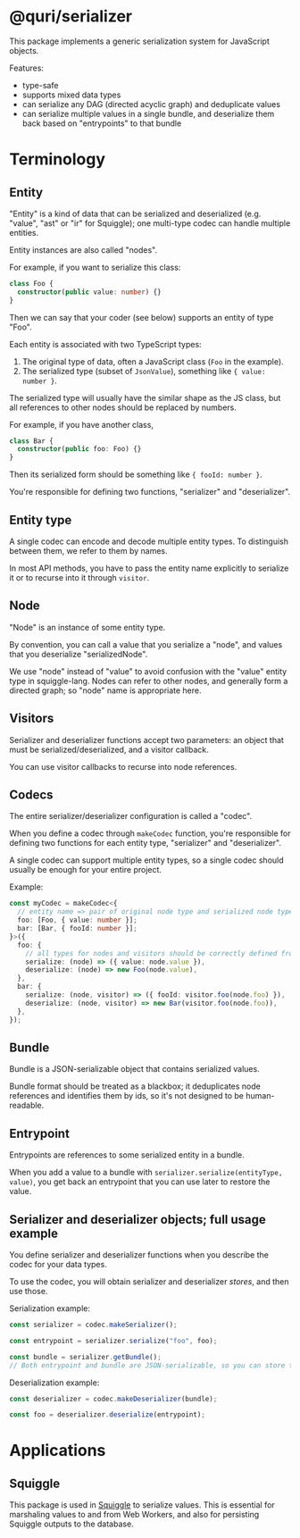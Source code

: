 # @quri/serializer

This package implements a generic serialization system for JavaScript objects.

Features:

- type-safe
- supports mixed data types
- can serialize any DAG (directed acyclic graph) and deduplicate values
- can serialize multiple values in a single bundle, and deserialize them back based on "entrypoints" to that bundle

# Terminology

## Entity

"Entity" is a kind of data that can be serialized and deserialized (e.g. "value", "ast" or "ir" for Squiggle); one multi-type codec can handle multiple entities.

Entity instances are also called "nodes".

For example, if you want to serialize this class:

```typescript
class Foo {
  constructor(public value: number) {}
}
```

Then we can say that your coder (see below) supports an entity of type "Foo".

Each entity is associated with two TypeScript types:

1. The original type of data, often a JavaScript class (`Foo` in the example).
2. The serialized type (subset of `JsonValue`), something like `{ value: number }`.

The serialized type will usually have the similar shape as the JS class, but all references to other nodes should be replaced by numbers.

For example, if you have another class,

```typescript
class Bar {
  constructor(public foo: Foo) {}
}
```

Then its serialized form should be something like `{ fooId: number }`.

You're responsible for defining two functions, "serializer" and "deserializer".

## Entity type

A single codec can encode and decode multiple entity types. To distinguish between them, we refer to them by names.

In most API methods, you have to pass the entity name explicitly to serialize it or to recurse into it through `visitor`.

## Node

"Node" is an instance of some entity type.

By convention, you can call a value that you serialize a "node", and values that you deserialize "serializedNode".

We use "node" instead of "value" to avoid confusion with the "value" entity type in squiggle-lang. Nodes can refer to other nodes, and generally form a directed graph; so "node" name is appropriate here.

## Visitors

Serializer and deserializer functions accept two parameters: an object that must be serialized/deserialized, and a visitor callback.

You can use visitor callbacks to recurse into node references.

## Codecs

The entire serializer/deserializer configuration is called a "codec".

When you define a codec through `makeCodec` function, you're responsible for defining two functions for each entity type, "serializer" and "deserializer".

A single codec can support multiple entity types, so a single codec should usually be enough for your entire project.

Example:

```typescript
const myCodec = makeCodec<{
  // entity name => pair of original node type and serialized node type
  foo: [Foo, { value: number }];
  bar: [Bar, { fooId: number }];
}>({
  foo: {
    // all types for nodes and visitors should be correctly defined from the type configuration given as a type parameter above
    serialize: (node) => ({ value: node.value }),
    deserialize: (node) => new Foo(node.value),
  },
  bar: {
    serialize: (node, visitor) => ({ fooId: visitor.foo(node.foo) }),
    deserialize: (node, visitor) => new Bar(visitor.foo(node.foo)),
  },
});
```

## Bundle

Bundle is a JSON-serializable object that contains serialized values.

Bundle format should be treated as a blackbox; it deduplicates node references and identifies them by ids, so it's not designed to be human-readable.

## Entrypoint

Entrypoints are references to some serialized entity in a bundle.

When you add a value to a bundle with `serializer.serialize(entityType, value)`, you get back an entrypoint that you can use later to restore the value.

## Serializer and deserializer objects; full usage example

You define serializer and deserializer functions when you describe the codec for your data types.

To use the codec, you will obtain serializer and deserializer _stores_, and then use those.

Serialization example:

```typescript
const serializer = codec.makeSerializer();

const entrypoint = serializer.serialize("foo", foo);

const bundle = serializer.getBundle();
// Both entrypoint and bundle are JSON-serializable, so you can store them in the database, send over HTTP, or return from the WebWorker.
```

Deserialization example:

```typescript
const deserializer = codec.makeDeserializer(bundle);

const foo = deserializer.deserialize(entrypoint);
```

# Applications

## Squiggle

This package is used in [Squiggle](https://www.squiggle-language.com) to serialize values. This is essential for marshaling values to and from Web Workers, and also for persisting Squiggle outputs to the database.
